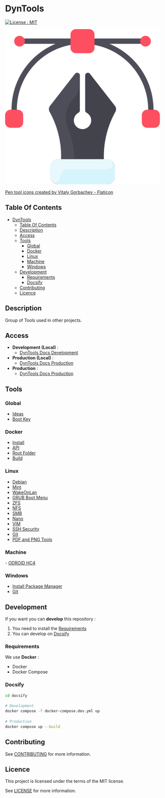 # DynTools

[![License : MIT](https://img.shields.io/badge/License-MIT-yellow.svg)](https://opensource.org/licenses/MIT)

![Icon](./icon.png)

[Pen tool icons created by Vitaly Gorbachev - Flaticon](https://www.flaticon.com/free-icons/pen-tool)

## Table Of Contents

- [DynTools](#dyntools)
  - [Table Of Contents](#table-of-contents)
  - [Description](#description)
  - [Access](#access)
  - [Tools](#tools)
    - [Global](#global)
    - [Docker](#docker)
    - [Linux](#linux)
    - [Machine](#machine)
    - [Windows](#windows)
  - [Development](#development)
    - [Requirements](#requirements)
    - [Docsify](#docsify)
  - [Contributing](#contributing)
  - [Licence](#licence)

## Description

Group of Tools used in other projects.

## Access

- **Development (Local)** :
  - [DynTools Docs Development](http://localhost:6007)
- **Production (Local)** :
  - [DynTools Docs Production](http://localhost:6007)
- **Production** :
  - [DynTools Docs Production](https://progdevlab.gitlab.io/dyntools)

## Tools

### Global

- [Ideas](./docs/global/ideas.md)
- [Boot Key](./docs/global/boot.md)

### Docker

- [Install](./docs/docker/install.md)
- [API](./docs/docker/api.md)
- [Root Folder](./docs/docker/root_folder.md)
- [Build](./docs/docker/build.md)

### Linux

- [Debian](./docs/linux/debian.md)
- [Mint](./docs/linux/mint.md)
- [WakeOnLan](./docs/linux/wol.md)
- [GRUB Boot Menu](./docs/linux/grub.md)
- [ZFS](./docs/linux/zfs.md)
- [NFS](./docs/linux/nfs.md)
- [SMB](./docs/linux/smb.md)
- [Nano](./docs/linux/nano.md)
- [VIM](./docs/linux/vim.md)
- [SSH Security](./docs/linux/ssh.md)
- [Git](./docs/linux/git.md)
- [PDF and PNG Tools](./docs/linux/pdf_png.md)

### Machine

- [ODROID HC4](./docs/machine/odroid_hc4.md)

### Windows

- [Install Package Manager](./docs/windows/install.md)
- [Git](./docs/windows/git.md)

## Development

If you want you can **develop** this repository :

1) You need to install the [Requirements](#requirements)
2) You can develop on [Docsify](#docsify)

### Requirements

We use **Docker** :

- Docker
- Docker Compose

### Docsify

```bash
cd docsify

# Development
docker compose -f docker-compose.dev.yml up

# Production
docker compose up --build
```

## Contributing

See [CONTRIBUTING](./CONTRIBUTING.md) for more information.

## Licence

This project is licensed under the terms of the MIT license.

See [LICENSE](./LICENCE.md) for more information.
